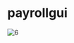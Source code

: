 # payrollgui
![6](https://github.com/TeresahMuchiri/payrollgui/assets/148315581/1941594b-5c0d-4cfc-85c9-7ac2a43186b0)
